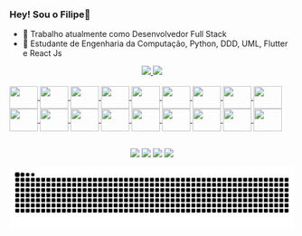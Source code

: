 ### Hey! Sou o Filipe👋

- 🔭 Trabalho atualmente como Desenvolvedor Full Stack
- 🌱 Estudante de Engenharia da Computação, Python, DDD, UML, Flutter e React Js

<link rel="stylesheet" href="https://cdn.jsdelivr.net/gh/devicons/devicon@v2.14.0/devicon.min.css">
<div align="center">
  <a href="https://github.com/Filipendsa">
  <img height="180em" src="https://github-readme-stats.vercel.app/api?username=Filipendsa&show_icons=true&theme=gruvbox&include_all_commits=true&count_private=true"/>
  <img height="180em" src="https://github-readme-stats.vercel.app/api/top-langs/?username=Filipendsa&layout=compact&langs_count=7&theme=gruvbox"/>
</div>
  <div style="display: inline_block"><br>
<img align="center" height="40" width="50" src="https://cdn.jsdelivr.net/gh/devicons/devicon/icons/apache/apache-original.svg">    
<img align="center" height="40" width="50" src="https://cdn.jsdelivr.net/gh/devicons/devicon/icons/bootstrap/bootstrap-plain.svg">
<img align="center" height="40" width="50" src="https://cdn.jsdelivr.net/gh/devicons/devicon/icons/cplusplus/cplusplus-plain.svg">
<img align="center" height="40" width="50" src="https://cdn.jsdelivr.net/gh/devicons/devicon/icons/csharp/csharp-plain.svg">
<img align="center" height="40" width="50" src="https://cdn.jsdelivr.net/gh/devicons/devicon/icons/css3/css3-plain.svg">
<img align="center" height="40" width="50" src="https://cdn.jsdelivr.net/gh/devicons/devicon/icons/filezilla/filezilla-plain.svg">
<img align="center" height="40" width="50" src="https://cdn.jsdelivr.net/gh/devicons/devicon/icons/flutter/flutter-original.svg">
<img align="center" height="40" width="50" src="https://cdn.jsdelivr.net/gh/devicons/devicon/icons/html5/html5-plain.svg">
<img align="center" height="40" width="50" src="https://cdn.jsdelivr.net/gh/devicons/devicon/icons/java/java-original.svg">
<img align="center" height="40" width="50" src="https://cdn.jsdelivr.net/gh/devicons/devicon/icons/javascript/javascript-plain.svg">
<img align="center" height="40" width="50" src="https://cdn.jsdelivr.net/gh/devicons/devicon/icons/jquery/jquery-plain.svg">
<img align="center" height="40" width="50" src="https://cdn.jsdelivr.net/gh/devicons/devicon/icons/mysql/mysql-plain.svg">
<img align="center" height="40" width="50" src="https://cdn.jsdelivr.net/gh/devicons/devicon/icons/npm/npm-original-wordmark.svg">
<img align="center" height="40" width="50" src="https://cdn.jsdelivr.net/gh/devicons/devicon/icons/nodejs/nodejs-plain.svg">
<img align="center" height="40" width="50" src="https://cdn.jsdelivr.net/gh/devicons/devicon/icons/php/php-plain.svg">
<img align="center" height="40" width="50" src="https://cdn.jsdelivr.net/gh/devicons/devicon/icons/python/python-original.svg">
<img align="center" height="40" width="50" src="https://cdn.jsdelivr.net/gh/devicons/devicon/icons/react/react-original.svg"> 
<img align="center" height="40" width="50" src="https://cdn.jsdelivr.net/gh/devicons/devicon/icons/visualstudio/visualstudio-plain.svg">
</div>
  
  ##
 
<div align="center"> 
  <a href="https://instagram.com/rafaballerini" target="_blank"><img src="https://img.shields.io/badge/-Instagram-%23E4405F?style=for-the-badge&logo=instagram&logoColor=white" target="_blank"></a>
 <a href="https://www.facebook.com/FilipeNogueiradaSilvaHT" target="_blank"><img src="https://img.shields.io/badge/facebook-7289DA?style=for-the-badge&logo=facebook&logoColor=white" target="_blank"></a> 
  <a href = "mailto:finogs2001@gmail.com"><img src="https://img.shields.io/badge/-Gmail-%23333?style=for-the-badge&logo=gmail&logoColor=white" target="_blank"></a>
  <a href="https://www.linkedin.com/in/filipe-nogueira07" target="_blank"><img src="https://img.shields.io/badge/-LinkedIn-%230077B5?style=for-the-badge&logo=linkedin&logoColor=white" target="_blank"></a> 
 
  ![Snake animation](https://github.com/Filipendsa/Filipendsa/blob/output/github-contribution-grid-snake.svg)
 
</div>
